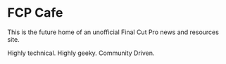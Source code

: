 # FCP Cafe

This is the future home of an unofficial Final Cut Pro news and resources site.

Highly technical. Highly geeky. Community Driven.